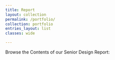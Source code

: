 ```yaml
---
title: Report
layout: collection
permalink: /portfolio/
collection: portfolio
entries_layout: list
classes: wide

---
```


Browse the Contents of our Senior Design Report:

